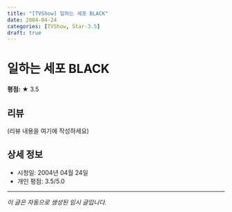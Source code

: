 ```yaml
---
title: "[TVShow] 일하는 세포 BLACK"
date: 2004-04-24
categories: [TVShow, Star-3.5]
draft: true
---
```


# 일하는 세포 BLACK

**평점:** ★ 3.5

## 리뷰

(리뷰 내용을 여기에 작성하세요)

## 상세 정보

- 시청일: 2004년 04월 24일
- 개인 평점: 3.5/5.0

---

*이 글은 자동으로 생성된 임시 글입니다.*
